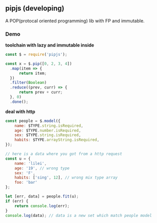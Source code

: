 ## pipjs (developing)

  A POP(protocal oriented programming) lib with FP and immutable.

### Demo

**toolchain with lazy and immutable inside**

  ```javascript
const $ = require('pipjs');

const x = $.pip([0, 2, 3, 4])
	.map(item => {
		return item;
	})
	.filter(Boolean)
	.reduce((prev, curr) => {
		return prev + curr;
	}, 0)
	.done();
  ```

**deal with http**

```javascript
const people = $.model({
	name: $TYPE.string.isRequired,
	age: $TYPE.number.isRequired,
	sex: $TYPE.string.isRequired,
	habits: $TYPE.arrayString.isRequired,
});

// here is a data where you got from a http request
const u = {
	name: 'lilei',
	age: '19', // wrong type
	sex: 'F',
	habits: ['sing', 12], // wrong mix type array
	foo: 'bar'
};

let [err, data] = people.fit(u);
if (err) {
	return console.log(err);
}
console.log(data); // data is a new set which match people model
```
